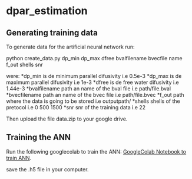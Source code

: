 # dpar_estimation

## Generating training data

To generate data for the artificial neural network run: 

python create_data.py dp_min dp_max dfree bvalfilename bvecfile name f_out shells snr

were: 
*dp_min is de minimum parallel difusivity i.e 0.5e-3
*dp_max is de maximum parallel difusivity i.e 1e-3
*dfree is de free water difusivity  i.e 1.44e-3
*bvalfilename path an name of the bval file i.e path/file.bval
*bvecfilename path an name of the bvec file i.e path/file.bvec
*f_out path where the data is going to be stored i.e outputpath/
*shells shells of the pretocol i.e 0 500 1500 
*snr snr of the training data i.e 22

Then upload the file data.zip to your google drive. 

## Training the ANN
Run the following googlecolab to train the ANN: [GoogleColab Notebook to train ANN](https://colab.research.google.com/drive/1HV0k8xS-tnIDxbd4ag34kqv4M6i5bTnG?usp=sharing).

save the .h5 file in your computer. 
